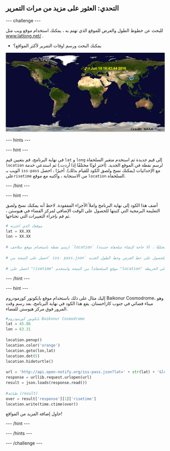 ## التحدي: العثور على مزيد من مرات التمرير

\--- challenge \---

للبحث عن خطوط الطول والعرض للموقع الذي تهتم به ، يمكنك استخدام موقع ويب مثل <a href="http://www.latlong.net/" target="_blank"> www.latlong.net/ </a>.

+ يمكنك البحث ورسم اوقات التمرير لأكثر المواقع؟ 

![لقطة شاشة](images/iss-final.png)

\--- hints \---

\--- hint \---

في نهاية البرنامج، قم بتعيين قيم `lat` و `long` إلى قيم جديدة ثم استخدم متغير السلحفاة ` location ` لرسم نقطة في الموقع الجديد. (اختر لونًا مختلفًا إذا أردت.) ثم استدعي خدمة الويب بـ ` iss-pass ` مع الإحداثيات (يمكنك نسخ ولصق الكود للقيام بذلك). أخيرًا ، احصل على` risetime ` من الاستجابة ، واكتبه مع موقع ` location ` السلحفاة.

\--- /hint \---

\--- hint \---

أضف هذا الكود إلى نهاية البرنامج واملأ الأجزاء المفقودة. لاحظ أنه يمكنك نسخ ولصق التعليمة البرمجية التي كتبتها للحصول على الوقت الإضافي لمركز الفضاء في هيوستن ، ثم قم بإجراء التغييرات التي تحتاجها.

```python
# موقعك الذي اخترته
lat = XX.XX
lon = XX.XX

# ارسم نقطة باستخدام موقع سلاحف `location` (لا حاجة لإنشاء سلحفاة جديدة) ، اختر لونًا مختلفًا

# احصل على النتيجة من` iss- pass.json` للحصول على خط العرض وخط الطول الجديد

# احصل على "risetime" من النتيجة واستخدم lموقع السلحفاة "location" لكتابتها على الخريطة
```

\--- /hint \---

\--- hint \---

إليك مثال على ذلك باستخدام موقع بايكونور كوزمودروم Baikonur Cosmodrome، وهو ميناء فضائي في جنوب كازاخستان. يقع هذا الكود في نهاية البرنامج، بعد رسم وقت المرور فوق مركز هيوستن للفضاء.

```python
#بايكونور كوزمودروم Baikonur Cosmodrome
lat = 45.86
lon = 63.31

location.penup()
location.color('orange')
location.goto(lon,lat)
location.dot(5)
location.hideturtle()

url = 'http://api.open-notify.org/iss-pass.json?lat=' + str(lat) + '&lon=' + str(lon)
response = urllib.request.urlopen(url)
result = json.loads(response.read())

#طباعة (result)
over = result['response'][1]['risetime']
location.write(time.ctime(over))
```

حاول إضافة المزيد من المواقع!

\--- /hint \---

\--- /hints \---

\--- /challenge \---